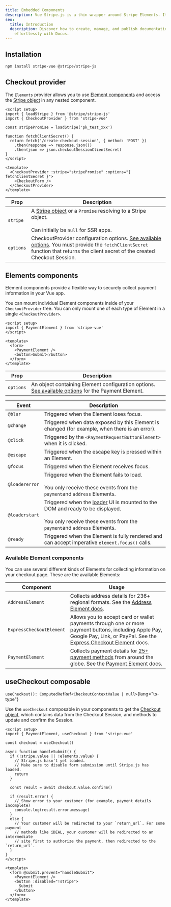 ```yaml
---
title: Embedded Components
description: Vue Stripe.js is a thin wrapper around Stripe Elements. It allows you to add Elements to any Vue app.
seo:
  title: Introduction
  description: Discover how to create, manage, and publish documentation
    effortlessly with Docus.
---
```


## Installation

```bash
npm install stripe-vue @stripe/stripe-js
```

## Checkout provider

The `Elements` provider allows you to use [Element components](https://docs.stripe.com/sdks/stripejs-react?ui=elements#element-components) and access the [Stripe object](https://docs.stripe.com/js/initializing) in any nested component.

```vue
<script setup>
import { loadStripe } from '@stripe/stripe-js'
import { CheckoutProvider } from 'stripe-vue'

const stripePromise = loadStripe('pk_test_xxx')

function fetchClientSecret() {
  return fetch('/create-checkout-session', { method: 'POST' })
    .then(response => response.json())
    .then(json => json.checkoutSessionClientSecret)
}
</script>

<template>
  <CheckoutProvider :stripe="stripePromise" :options="{ fetchClientSecret }">
    <CheckoutForm />
  </CheckoutProvider>
</template>
```

| Prop    | Description                                                    |
|---------|----------------------------------------------------------------|
| `stripe`  | A [Stripe object](https://docs.stripe.com/js/initializing) or a `Promise` resolving to a Stripe object.<br><br>Can initially be `null` for SSR apps.     |
| `options` | CheckoutProvider configuration options. [See available options](https://docs.stripe.com/js/custom_checkout/react/checkout_provider#custom_checkout_react_checkout_provider-options). You must provide the `fetchClientSecret` function that returns the client secret of the created Checkout Session. |

## Elements components

Element components provide a flexible way to securely collect payment information in your Vue app.

You can mount individual Element components inside of your `CheckoutProvider` tree. You can only mount one of each type of Element in a single `<CheckoutProvider>`.

```vue [CheckoutForm.vue]
<script setup>
import { PaymentElement } from 'stripe-vue'
</script>

<template>
  <form>
    <PaymentElement />
    <button>Submit</button>
  </form>
</template>
```

| Prop    | Description                                                                                                                                                    |
|---------|----------------------------------------------------------------------------------------------------------------------------------------------------------------|
| `options` | An object containing Element configuration options. [See available options](https://docs.stripe.com/js/custom_checkout/create_payment_element) for the Payment Element. |

| Event       | Description                                                                                   |
|-------------|-----------------------------------------------------------------------------------------------|
| `@blur`        | Triggered when the Element loses focus.                                                       |
| `@change`      | Triggered when data exposed by this Element is changed (for example, when there is an error).                                                       |
| `@click`        | Triggered by the `<PaymentRequestButtonElement>` when it is clicked.                                                       |
| `@escape`      | Triggered when the escape key is pressed within an Element.                                   |
| `@focus`       | Triggered when the Element receives focus.                                                    |
| `@loadererror` | Triggered when the Element fails to load.<br><br>You only receive these events from the `payment`and `address`  Elements.                                                     |
| `@loaderstart` | Triggered when the [loader](https://docs.stripe.com/js/custom_checkout/init#custom_checkout_init-options-elementsOptions-loader) UI is mounted to the DOM and ready to be displayed.<br><br>You only receive these events from the `payment`and `address`  Elements.                  |
| `@ready`       | Triggered when the Element is fully rendered and can accept imperative `element.focus()` calls. |

### Available Element components

You can use several different kinds of Elements for collecting information on your checkout page. These are the available Elements:

| Component                      | Usage                                                                                                                                                                      |
|--------------------------------|----------------------------------------------------------------------------------------------------------------------------------------------------------------------------|
| `AddressElement`                 | Collects address details for 236+ regional formats. See the [Address Element docs](https://docs.stripe.com/elements/address-element/collect-addresses?platform=web&client=react).                                                                                          |
| `ExpressCheckoutElement`         | Allows you to accept card or wallet payments through one or more payment buttons, including Apple Pay, Google Pay, Link, or PayPal. See the [Express Checkout Element](https://docs.stripe.com/elements/express-checkout-element) docs. |
| `PaymentElement`                 | Collects payment details for [25+ payment methods](https://docs.stripe.com/payments/payment-methods/integration-options) from around the globe. See the [Payment Element](https://docs.stripe.com/payments/accept-a-payment?platform=web&ui=elements&client=react) docs.                                                                      |

## useCheckout composable

`useCheckout(): ComputedRefRef<CheckoutContextValue | null>`{lang="ts-type"}

Use the `useCheckout` composable in your components to get the [Checkout object](https://docs.stripe.com/js/custom_checkout/checkout_object), which contains data from the Checkout Session, and methods to update and confirm the Session.

```vue [CheckoutForm.vue]
<script setup>
import { PaymentElement, useCheckout } from 'stripe-vue'

const checkout = useCheckout()

async function handleSubmit() {
  if (!stripe.value || !elements.value) {
    // Stripe.js hasn't yet loaded.
    // Make sure to disable form submission until Stripe.js has loaded.
    return
  }

  const result = await checkout.value.confirm()

  if (result.error) {
    // Show error to your customer (for example, payment details incomplete)
    console.log(result.error.message)
  }
  else {
    // Your customer will be redirected to your `return_url`. For some payment
    // methods like iDEAL, your customer will be redirected to an intermediate
    // site first to authorize the payment, then redirected to the `return_url`.
  }
}
</script>

<template>
  <form @submit.prevent="handleSubmit">
    <PaymentElement />
    <button :disabled="!stripe">
      Submit
    </button>
  </form>
</template>
```
